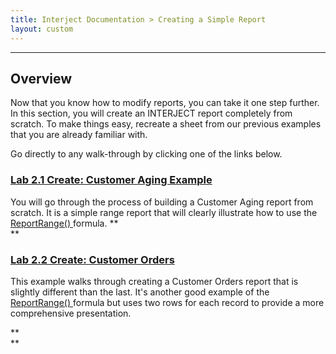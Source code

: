 ```yaml
---
title: Interject Documentation > Creating a Simple Report
layout: custom
---
```

* * *

##  **Overview**

Now that you know how to modify reports, you can take it one step further. In this section, you will create an INTERJECT report completely from scratch. To make things easy, recreate a sheet from our previous examples that you are already familiar with. 

Go directly to any walk-through by clicking one of the links below. 

###  [ Lab 2.1 Create: Customer Aging Example ](wGetStarted\L-Create-CustomerAging_128429314.html)

You will go through the process of building a Customer Aging report from scratch. It is a simple range report that will clearly illustrate how to use the  [ ReportRange() ](/wIndex/61702199.html) formula. **  
**

###  [ Lab 2.2 Create: Customer Orders ](wGetStarted\L-Create-CustomerOrders_128421638.html)

This example walks through creating a Customer Orders report that is slightly different than the last. It's another good example of  the  [ ReportRange() ](/wIndex/61702199.html) formula but uses two rows for each record to provide a more comprehensive presentation. 

**  
**
